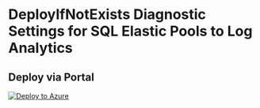 # DeployIfNotExists Diagnostic Settings for SQL Elastic Pools to Log Analytics


## Deploy via Portal

[![Deploy to Azure](http://azuredeploy.net/deploybutton.png)](https://portal.azure.com/#blade/Microsoft_Azure_Policy/CreatePolicyDefinitionBlade/uri/https%3A%2F%2Fraw.githubusercontent.com%2Fsixtencyber%2FAzure-Policies%2Fmain%2FLog_Analytics%2F_Deploy_Based_On_Resource_Tag%2Fsql-elastic-pool-to-loganalytics-bytag%2Fdeploy-diagnostic-settings-sqlElastic-to-loganalytics-bytag.json)

